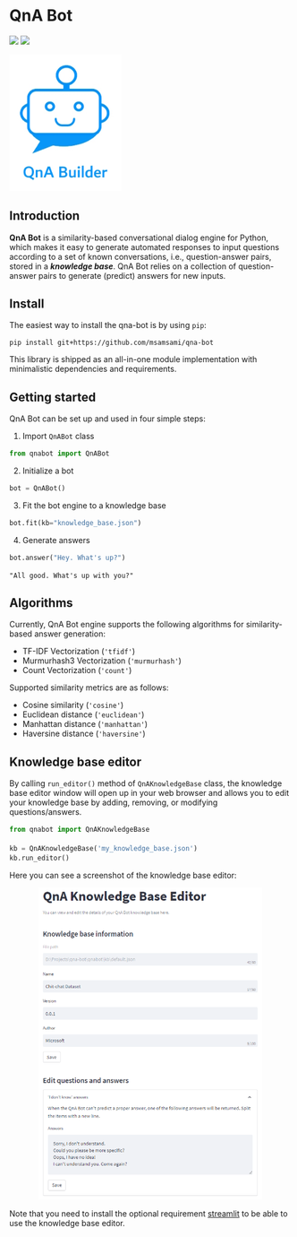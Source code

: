 # QnA Bot

![](https://img.shields.io/badge/version-v0.0.5-green)
![](https://img.shields.io/badge/python-3.6%20%7C%203.7%20%7C%203.8%20%7C%203.9-blue)

<p>
<img src="logo.jpg" alt="QnA Bot logo" width="200"/>
<br>
</p>

## Introduction

**QnA Bot** is a similarity-based conversational dialog engine for Python, which makes it easy
to generate automated responses to input questions according to a set of known conversations, i.e.,
question-answer pairs, stored in a ***knowledge base***. QnA Bot relies on a collection
of question-answer pairs to generate (predict) answers for new inputs.

## Install

The easiest way to install the qna-bot is by using `pip`:
```shell
pip install git+https://github.com/msamsami/qna-bot
```
This library is shipped as an all-in-one module implementation with minimalistic
dependencies and requirements.

## Getting started

QnA Bot can be set up and used in four simple steps:
1. Import `QnABot` class

```python
from qnabot import QnABot
```

2. Initialize a bot
```python
bot = QnABot()
```

3. Fit the bot engine to a knowledge base
```python
bot.fit(kb="knowledge_base.json")
```

4. Generate answers
```python
bot.answer("Hey. What's up?")
```
`"All good. What's up with you?"`

## Algorithms

Currently, QnA Bot engine supports the following algorithms for similarity-based answer generation:
- TF-IDF Vectorization (`'tfidf'`)
- Murmurhash3 Vectorization (`'murmurhash'`)
- Count Vectorization (`'count'`)

Supported similarity metrics are as follows:
- Cosine similarity (`'cosine'`)
- Euclidean distance (`'euclidean'`)
- Manhattan distance (`'manhattan'`)
- Haversine distance (`'haversine'`)

## Knowledge base editor

By calling `run_editor()` method of `QnAKnowledgeBase` class, the knowledge base editor window will open up in
your web browser and allows you to edit your knowledge base by adding, removing, or
modifying questions/answers.

```python
from qnabot import QnAKnowledgeBase

kb = QnAKnowledgeBase('my_knowledge_base.json')
kb.run_editor()
```

Here you can see a screenshot of the knowledge base editor:

<div style="text-align:center">
<img src="docs/kb_editor.png" alt="QnA Bot Knowledge Base Editor" width="400"/>
</div>

Note that you need to install the optional requirement [streamlit](https://streamlit.io/)
to be able to use the knowledge base editor.